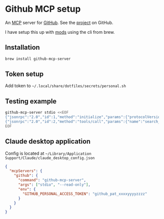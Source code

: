# Github MCP setup

An [MCP](../1090) server for [GitHub](../1092). See the [project] on GitHub.

I have setup this up with [mods](../916) using the cli from brew.

[project]: https://github.com/github/github-mcp-server

## Installation

```bash
brew install github-mcp-server
```

## Token setup

Add token to `~/.local/share/dotfiles/secrets/personal.sh`

## Testing example

```bash
github-mcp-server stdio <<EOF
{"jsonrpc":"2.0","id":1,"method":"initialize","params":{"protocolVersion":"2024-11-05","capabilities":{},"clientInfo":{"name":"test","version":"1.0"}}}
{"jsonrpc":"2.0","id":2,"method":"tools/call","params":{"name":"search_repositories","arguments":{"query":"user:jlrickert"}}}
EOF
```

## Claude desktop application

Config is located at `~/Library/Application Support/Claude/claude_desktop_config.json`

```json
{
  "mcpServers": {
    "github": {
      "command": "github-mcp-server",
      "args": ["stdio", "--read-only"],
      "env": {
        "GITHUB_PERSONAL_ACCESS_TOKEN": "github_pat_xxxxyyyyzzzz"
      }
    }
  }
}
```
